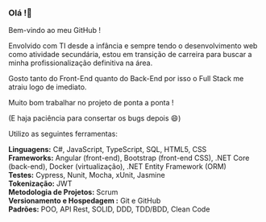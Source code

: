 ### Olá !👋

<!--
**ernestopcaraujo/ernestopcaraujo** is a ✨ _special_ ✨ repository because its `README.md` (this file) appears on your GitHub profile.

Here are some ideas to get you started:

- 🔭 I’m currently working on ...
- 🌱 I’m currently learning ...
- 👯 I’m looking to collaborate on ...
- 🤔 I’m looking for help with ...
- 💬 Ask me about ...
- 📫 How to reach me: ...
- 😄 Pronouns: ...
- ⚡ Fun fact: ...
-->
Bem-vindo ao meu GitHub !

Envolvido com TI desde a infância e sempre tendo o desenvolvimento web como atividade secundária, estou em transição de carreira para buscar a minha profissionalização definitiva na área.

Gosto tanto do Front-End quanto do Back-End por isso o Full Stack me atraiu logo de imediato. 

Muito bom trabalhar no projeto de ponta a ponta !

(E haja paciência para consertar os bugs depois :smile:)

Utilizo as seguintes ferramentas:

**Linguagens:** C#, JavaScript, TypeScript, SQL, HTML5, CSS<br>
**Frameworks:** Angular (front-end), Bootstrap (front-end CSS), .NET Core (back-end), Docker (virtualização), .NET Entity Framework (ORM)<br>
**Testes:** Cypress, Nunit, Mocha, xUnit, Jasmine<br>
**Tokenização:** JWT<br>
**Metodologia de Projetos:** Scrum<br>
**Versionamento e Hospedagem :** Git e GitHub<br>
**Padrões:** POO, API Rest, SOLID, DDD, TDD/BDD, Clean Code<br>




